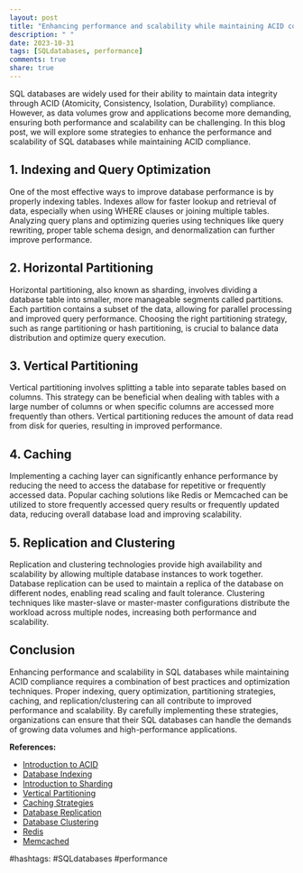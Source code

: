 ```yaml
---
layout: post
title: "Enhancing performance and scalability while maintaining ACID compliance in SQL databases"
description: " "
date: 2023-10-31
tags: [SQLdatabases, performance]
comments: true
share: true
---
```


SQL databases are widely used for their ability to maintain data integrity through ACID (Atomicity, Consistency, Isolation, Durability) compliance. However, as data volumes grow and applications become more demanding, ensuring both performance and scalability can be challenging. In this blog post, we will explore some strategies to enhance the performance and scalability of SQL databases while maintaining ACID compliance.

## 1. Indexing and Query Optimization

One of the most effective ways to improve database performance is by properly indexing tables. Indexes allow for faster lookup and retrieval of data, especially when using WHERE clauses or joining multiple tables. Analyzing query plans and optimizing queries using techniques like query rewriting, proper table schema design, and denormalization can further improve performance.

## 2. Horizontal Partitioning

Horizontal partitioning, also known as sharding, involves dividing a database table into smaller, more manageable segments called partitions. Each partition contains a subset of the data, allowing for parallel processing and improved query performance. Choosing the right partitioning strategy, such as range partitioning or hash partitioning, is crucial to balance data distribution and optimize query execution.

## 3. Vertical Partitioning

Vertical partitioning involves splitting a table into separate tables based on columns. This strategy can be beneficial when dealing with tables with a large number of columns or when specific columns are accessed more frequently than others. Vertical partitioning reduces the amount of data read from disk for queries, resulting in improved performance.

## 4. Caching

Implementing a caching layer can significantly enhance performance by reducing the need to access the database for repetitive or frequently accessed data. Popular caching solutions like Redis or Memcached can be utilized to store frequently accessed query results or frequently updated data, reducing overall database load and improving scalability.

## 5. Replication and Clustering

Replication and clustering technologies provide high availability and scalability by allowing multiple database instances to work together. Database replication can be used to maintain a replica of the database on different nodes, enabling read scaling and fault tolerance. Clustering techniques like master-slave or master-master configurations distribute the workload across multiple nodes, increasing both performance and scalability.

## Conclusion

Enhancing performance and scalability in SQL databases while maintaining ACID compliance requires a combination of best practices and optimization techniques. Proper indexing, query optimization, partitioning strategies, caching, and replication/clustering can all contribute to improved performance and scalability. By carefully implementing these strategies, organizations can ensure that their SQL databases can handle the demands of growing data volumes and high-performance applications.

**References:**
- [Introduction to ACID](https://en.wikipedia.org/wiki/ACID)
- [Database Indexing](https://en.wikipedia.org/wiki/Database_index)
- [Introduction to Sharding](https://www.digitalocean.com/community/tutorials/understanding-database-sharding)
- [Vertical Partitioning](https://towardsdatascience.com/vertical-vs-horizontal-data-partitioning-6d7fcfabb9d0)
- [Caching Strategies](https://www.redislabs.com/blog/top-5-caching-strategies-optimized-for-slow-or-fast-backends/)
- [Database Replication](https://www.digitalocean.com/community/tutorials/understanding-database-replication)
- [Database Clustering](https://www.citusdata.com/blog/2018/02/14/scaling-transactional-workloads/)
- [Redis](https://redis.io/)
- [Memcached](https://memcached.org/)

#hashtags: #SQLdatabases #performance
